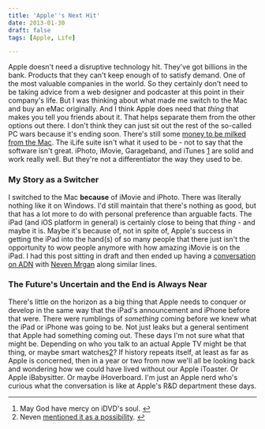 ```yaml
---
title: 'Apple''s Next Hit'
date: 2013-01-30
draft: false
tags: [Apple, Life]

---
```


Apple doesn't need a disruptive technology hit. They've got billions in the bank. Products that they can't keep enough of to satisfy demand. One of the most valuable companies in the world. So they certainly don't need to be taking advice from a web designer and podcaster at this point in their company's life. But I was thinking about what made me switch to the Mac and buy an eMac originally. And I think Apple does need that _thing_ that makes you tell you friends about it. That helps separate them from the other options out there. I don't think they can just sit out the rest of the so-called PC wars because it's ending soon. There's still some [money to be milked from the Mac](http://en.wikiquote.org/wiki/Steve_Jobs). The iLife suite isn't what it used to be - not to say that the software isn't great. iPhoto, iMovie, Garageband, and iTunes [1](#fn-21155:1) are solid and work really well. But they're not a differentiator the way they used to be.

### My Story as a Switcher

I switched to the Mac **because** of iMovie and iPhoto. There was literally nothing like it on Windows. I'd still maintain that there's nothing as good, but that has a lot more to do with personal preference than arguable facts. The iPad (and iOS platform in general) is certainly close to being that _thing_ - and maybe it is. Maybe it's because of, not in spite of, Apple's success in getting the iPad into the hand(s) of so many people that there just isn't the opportunity to wow people anymore with how amazing iMovie is on the iPad. I had this post sitting in draft and then ended up having a [conversation on ADN](https://alpha.app.net/mrgan/post/2702263) with [Neven Mrgan](http://mrgan.tumblr.com) along similar lines.

### The Future's Uncertain and the End is Always Near

There's little on the horizon as a big thing that Apple needs to conquer or develop in the same way that the iPad's announcement and iPhone before that were. There were rumblings of _something_ coming before we knew what the iPad or iPhone was going to be. Not just leaks but a general sentiment that Apple had something coming out. These days I'm not sure what that might be. Depending on who you talk to an actual Apple TV might be that thing, or maybe smart watches[2](#fn-21155:2)? If history repeats itself, at least as far as Apple is concerned, then in a year or two from now we'll all be looking back and wondering how we could have lived without our Apple iToaster. Or Apple iBabysitter. Or maybe iHoverboard. I'm just an Apple nerd who's curious what the conversation is like at Apple's R&D department these days.

* * *

1.  May God have mercy on iDVD's soul. [↩](#fnref-21155:1)
2.  Neven [mentioned it as a possibility](https://alpha.app.net/mrgan/post/2702127). [↩](#fnref-21155:2)